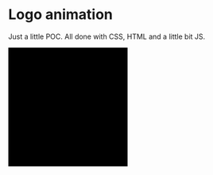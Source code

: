 # Logo animation

Just a little POC. All done with CSS, HTML and a little bit JS.

![Demo](/resources/demo.gif)
